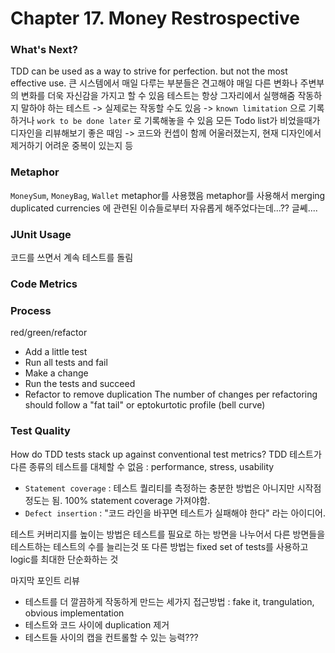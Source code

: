 # Chapter 17. Money Restrospective

### What's Next?

TDD can be used as a way to strive for perfection. but not the most effective use.
큰 시스템에서 매일 다루는 부분들은 견고해야 매일 다른 변화나 주변부의 변화를 더욱 자신감을 가지고 할 수 있음
테스트는 항상 그자리에서 실행해줌
작동하지 말하야 하는 테스트 -> 실제로는 작동할 수도 있음 -> `known limitation` 으로 기록하거나 `work to be done later` 로 기록해놓을 수 있음
모든 Todo list가 비었을때가 디자인을 리뷰해보기 좋은 때임 -> 코드와 컨셉이 함께 어울러졌는지, 현재 디자인에서 제거하기 어려운 중복이 있는지 등

### Metaphor

`MoneySum`, `MoneyBag`, `Wallet` metaphor를 사용했음
metaphor를 사용해서 merging duplicated currencies 에 관련된 이슈들로부터 자유롭게 해주었다는데...?? 글쎼....

### JUnit Usage

코드를 쓰면서 계속 테스트를 돌림

### Code Metrics

### Process

red/green/refactor

- Add a little test
- Run all tests and fail
- Make a change
- Run the tests and succeed
- Refactor to remove duplication
  The number of changes per refactoring should follow a "fat tail" or eptokurtotic profile (bell curve)

### Test Quality

How do TDD tests stack up against conventional test metrics?
TDD 테스트가 다른 종류의 테스트를 대체할 수 없음 : performance, stress, usability

- `Statement coverage` : 테스트 퀄리티를 측정하는 충분한 방법은 아니지만 시작점 정도는 됨. 100% statement coverage 가져야함.
- `Defect insertion` : "코드 라인을 바꾸면 테스트가 실패해야 한다" 라는 아이디어.

테스트 커버리지를 높이는 방법은 테스트를 필요로 하는 방면을 나누어서 다른 방면들을 테스트하는 테스트의 수를 늘리는것
또 다른 방법는 fixed set of tests를 사용하고 logic를 최대한 단순화하는 것

마지막 포인트 리뷰

- 테스트를 더 깔끔하게 작동하게 만드는 세가지 접근방법 : fake it, trangulation, obvious implementation
- 테스트와 코드 사이에 duplication 제거
- 테스트들 사이의 캡을 컨트롤할 수 있는 능력???
